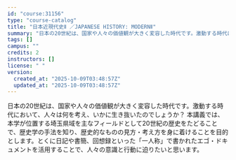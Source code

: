 ```yaml
---
id: "course:31156"
type: "course-catalog"
title: "日本近現代史Ⅱ ／JAPANESE HISTORY: MODERNⅡ"
summary: "日本の20世紀は、国家や人々の価値観が大きく変容した時代です。激動する時代において、人々は何を考え、いかに生き抜いたのでしょうか？ 本講義では、本学が位置する埼玉県域を主なフィールドとして20世紀の歴史をたどることで、歴史学の手法を知り、歴…"
tags: []
campus: ""
credits: 2
instructors: []
license: " "
version:
  created_at: "2025-10-09T03:48:57Z"
  updated_at: "2025-10-09T03:48:57Z"
---
```


日本の20世紀は、国家や人々の価値観が大きく変容した時代です。激動する時代において、人々は何を考え、いかに生き抜いたのでしょうか？ 本講義では、本学が位置する埼玉県域を主なフィールドとして20世紀の歴史をたどることで、歴史学の手法を知り、歴史的なものの見方・考え方を身に着けることを目的とします。とくに日記や書簡、回想録といった「一人称」で書かれたエゴ・ドキュメントを活用することで、人々の意識と行動に迫りたいと思います。

